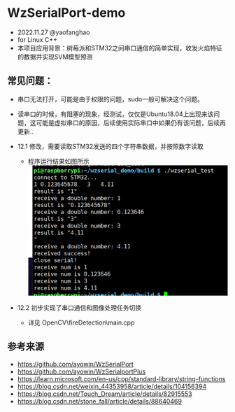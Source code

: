 # WzSerialPort-demo
* 2022.11.27 @yaofanghao
* for Linux C++
* 本项目应用背景：树莓派和STM32之间串口通信的简单实现，收发火焰特征的数据并实现SVM模型预测

## 常见问题：
* 串口无法打开，可能是由于权限的问题，sudo一般可解决这个问题。
* 读串口的时候，有阻塞的现象，经测试，仅仅是Ubuntu18.04上出现来该问题，这可能是虚拟串口的原因，后续使用实际串口中如果仍有该问题，后续再更新..


* 12.1 修改，需要读取STM32发送的四个字符串数据，并按照数字读取
  * 程序运行结果如图所示
  ![main.cpp](demo.png "main.cpp的演示说明") 

* 12.2 初步实现了串口通信和图像处理任务切换
  * 详见 OpenCV\fireDetection\main.cpp

## 参考来源
* https://github.com/ayowin/WzSerialPort
* https://github.com/ayowin/WzSerialportPlus
* https://learn.microsoft.com/en-us/cpp/standard-library/string-functions
* https://blog.csdn.net/weixin_44353958/article/details/104156394
* https://blog.csdn.net/Touch_Dream/article/details/82915553
* https://blog.csdn.net/stone_fall/article/details/88640469

